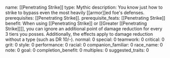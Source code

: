 name: [[Penetrating Strike]]
type: Mythic
description: You know just how to strike to bypass even the most heavily [[armor]]ed foe's defenses.
prerequisites: [[Penetrating Strike]].
prerequisite_feats: [[Penetrating Strike]]
benefit: When using [[Penetrating Strike]] or [[Greater [[Penetrating Strike]]]], you can ignore an additional point of damage reduction for every 3 tiers you posses. Additionally, the effects apply to damage reduction without a type (such as DR 10/-).
normal: 0
special: 0
teamwork: 0
critical: 0
grit: 0
style: 0
performance: 0
racial: 0
companion_familiar: 0
race_name: 0
note: 0
goal: 0
completion_benefit: 0
multiples: 0
suggested_traits: 0
